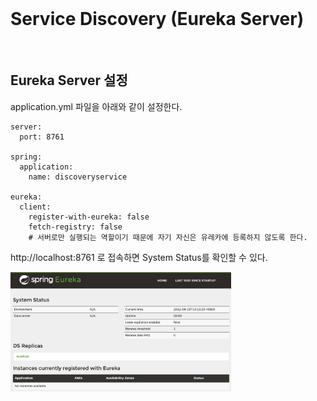 <br/>

# Service Discovery (Eureka Server) 
<br/>

## Eureka Server 설정 
application.yml 파일을 아래와 같이 설정한다. <br/>
~~~
server:
  port: 8761

spring:
  application:
    name: discoveryservice

eureka:
  client:
    register-with-eureka: false
    fetch-registry: false
    # 서버로만 실행되는 역할이기 때문에 자기 자신은 유레카에 등록하지 않도록 한다. 
~~~

http://localhost:8761 로 접속하면 System Status를 확인할 수 있다. <br/>

<img src="./images/eureka_dashboard.png" width="70%" /><br/>

<br/><br/><br/><br/>

